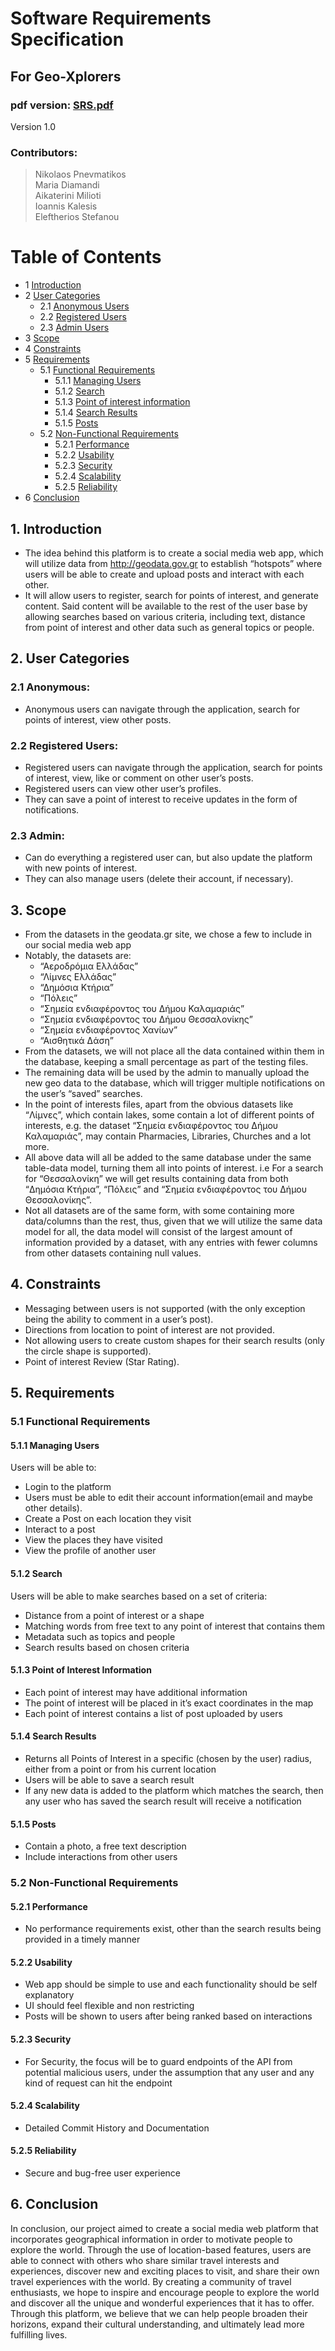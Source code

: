 # Software Requirements Specification

## For Geo-Xplorers            
### pdf version: **[SRS.pdf](SRS.pdf)**

Version 1.0   

### Contributors:
> Nikolaos Pnevmatikos\
Maria Diamandi\
Aikaterini Milioti\
Ioannis Kalesis\
Eleftherios Stefanou


Table of Contents
=================
* 1 [Introduction](#1-introduction)
* 2 [User Categories](#2-user-categories)
  * 2.1 [Anonymous Users](#21-anonymous-users)
  * 2.2 [Registered Users](#22-registered-users)
  * 2.3 [Admin Users](#23-admin-users)
* 3 [Scope](#3-scope)
* 4 [Constraints](#4-constraints)
* 5 [Requirements](#5-requirements)
  * 5.1 [Functional Requirements](#51-functional-requirements)
    * 5.1.1 [Managing Users](#511-managing-users)
    * 5.1.2 [Search](#512-search)
    * 5.1.3 [Point of interest information](#513-point-of-interest-information)
    * 5.1.4 [Search Results](#514-search-results)
    * 5.1.5 [Posts](#515-posts)
  * 5.2 [Non-Functional Requirements](#52-non-functional-requirements)
    * 5.2.1 [Performance](#521-performance)
    * 5.2.2 [Usability](#522-usability)
    * 5.2.3 [Security](#523-security)
    * 5.2.4 [Scalability](#524-scalability)
    * 5.2.5 [Reliability](#525-reliability)
* 6 [Conclusion](#6-conclusion)



## 1. Introduction
- The idea behind this platform is to create a social media web app, which will utilize data from http://geodata.gov.gr to establish “hotspots” where users will be able to create and upload posts and interact with each other.
- It will allow users to register, search for points of interest, and generate content. Said content will be available to the rest of the user base by allowing searches based on various criteria, including text, distance from point of interest and other data such as general topics or people.


## 2. User Categories
### 2.1 Anonymous: 
- Anonymous users can navigate through the application, search for points of interest, view other posts.

### 2.2 Registered Users:
- Registered users can navigate through the application, search for points of interest, view, like or comment on other user’s  posts. 
- Registered users can view other user’s profiles.
- They can save a point of interest to receive updates in the form of notifications. 

### 2.3 Admin: 
- Can do everything a registered user can, but also update the platform with new points of interest. 
- They can also manage users (delete their account, if necessary).

## 3. Scope
- From the datasets in the geodata.gr site, we chose a few to include in our social media web app
- Notably, the datasets are:
  * “Αεροδρόμια Ελλάδας”
  * “Λίμνες Ελλάδας”
  * “Δημόσια Κτήρια”
  * “Πόλεις”
  * “Σημεία ενδιαφέροντος του Δήμου Καλαμαριάς”
  * “Σημεία ενδιαφέροντος του Δήμου Θεσσαλονίκης”
  * “Σημεία ενδιαφέροντος Χανίων”
  * “Αισθητικά Δάση”
- From the datasets, we will not place all the data contained within them in the database, keeping a small percentage as part of the testing files.
- The remaining data will be used by the admin to manually upload the new geo data to the database, which will trigger multiple notifications on the user’s “saved” searches.
- In the point of interests files, apart from the obvious datasets like “Λίμνες”, which contain lakes, some contain a lot of different points of interests, e.g.  the dataset “Σημεία ενδιαφέροντος του Δήμου Καλαμαριάς”, may contain Pharmacies, Libraries, Churches and a lot more.
- All above data will all be added to the same database under the same table-data model, turning them all into points of interest. i.e For a search for “Θεσσαλονίκη” we will get results containing data from both “Δημόσια Κτήρια”, “Πόλεις” and “Σημεία ενδιαφέροντος του Δήμου Θεσσαλονίκης”.
- Not all datasets are of the same form, with some containing more data/columns than the rest, thus, given that we will utilize the same data model for all, the data model will consist of the largest amount of information provided by a dataset, with any entries with fewer columns from other datasets containing null values.

## 4. Constraints
- Messaging between users is not supported (with the only exception being the ability  to comment in a user’s post).
- Directions from location to point of interest are not provided.
- Not allowing users to create custom shapes for their search results (only the circle shape is supported).
- Point of interest Review (Star Rating).

## 5. Requirements

### 5.1 Functional Requirements
#### 5.1.1 Managing Users
 Users will be able to:
 * Login to the platform
 * Users must be able to edit their account information(email and maybe other details).
 * Create a Post on each location they visit
 * Interact to a post
 * View the places they have visited
 * View the profile of another user

#### 5.1.2 Search
 Users will be able to make searches based on a set of criteria:
 * Distance from a point of interest or a shape
 * Matching words from free text to any point of interest that contains them
 * Metadata such as topics and people
 * Search results based on chosen criteria

#### 5.1.3 Point of Interest Information
- Each point of interest may have additional information
- The point of interest will be placed in it’s exact coordinates in the map
- Each point of interest contains a list of post uploaded by users

#### 5.1.4 Search Results
- Returns all Points of Interest in a specific (chosen by the user) radius, either from a point or from his current location 
- Users will be able to save a search result 
- If any new data is added to the platform which matches the search, then any user who has saved the search result will receive a notification

#### 5.1.5 Posts
- Contain a photo, a free text description
- Include interactions from other users


### 5.2 Non-Functional Requirements

#### 5.2.1 Performance
- No performance requirements exist, other than the search results being provided in a timely manner

#### 5.2.2 Usability
- Web app should be simple to use and each functionality should be self explanatory
- UI should feel flexible and non restricting
- Posts will be shown to users after being  ranked based on interactions

#### 5.2.3 Security
- For Security, the focus will be to guard endpoints of the API from potential malicious users, under the assumption that any user and any kind of request can hit the endpoint

#### 5.2.4 Scalability
- Detailed Commit History and Documentation

#### 5.2.5 Reliability
- Secure and bug-free user experience

## 6. Conclusion
In conclusion, our project aimed to create a social media web platform that incorporates geographical information in order to motivate people to explore the world. Through the use of location-based features, users are able to connect with others who share similar travel interests and experiences, discover new and exciting places to visit, and share their own travel experiences with the world. By creating a community of travel enthusiasts, we hope to inspire and encourage people to explore the world and discover all the unique and wonderful experiences that it has to offer. Through this platform, we believe that we can help people broaden their horizons, expand their cultural understanding, and ultimately lead more fulfilling lives.

